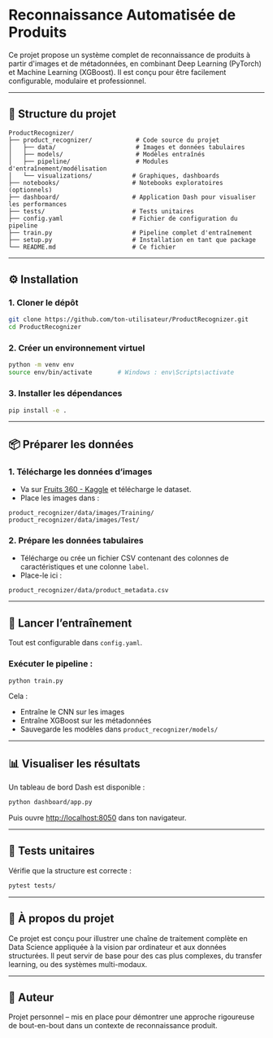 # Reconnaissance Automatisée de Produits

Ce projet propose un système complet de reconnaissance de produits à partir d'images et de métadonnées, en combinant Deep Learning (PyTorch) et Machine Learning (XGBoost). Il est conçu pour être facilement configurable, modulaire et professionnel.

---

## 📁 Structure du projet

```
ProductRecognizer/
├── product_recognizer/            # Code source du projet
│   ├── data/                      # Images et données tabulaires
│   ├── models/                    # Modèles entraînés
│   ├── pipeline/                  # Modules d'entraînement/modélisation
│   └── visualizations/           # Graphiques, dashboards
├── notebooks/                    # Notebooks exploratoires (optionnels)
├── dashboard/                    # Application Dash pour visualiser les performances
├── tests/                        # Tests unitaires
├── config.yaml                   # Fichier de configuration du pipeline
├── train.py                      # Pipeline complet d'entraînement
├── setup.py                      # Installation en tant que package
└── README.md                     # Ce fichier
```

---

## ⚙️ Installation

### 1. Cloner le dépôt
```bash
git clone https://github.com/ton-utilisateur/ProductRecognizer.git
cd ProductRecognizer
```

### 2. Créer un environnement virtuel
```bash
python -m venv env
source env/bin/activate       # Windows : env\Scripts\activate
```

### 3. Installer les dépendances
```bash
pip install -e .
```

---

## 📦 Préparer les données

### 1. Télécharge les données d’images
- Va sur [Fruits 360 - Kaggle](https://www.kaggle.com/datasets/moltean/fruits) et télécharge le dataset.
- Place les images dans :
```
product_recognizer/data/images/Training/
product_recognizer/data/images/Test/
```

### 2. Prépare les données tabulaires
- Télécharge ou crée un fichier CSV contenant des colonnes de caractéristiques et une colonne `label`.
- Place-le ici :
```
product_recognizer/data/product_metadata.csv
```

---

## 🚀 Lancer l’entraînement

Tout est configurable dans `config.yaml`.

### Exécuter le pipeline :
```bash
python train.py
```

Cela :
- Entraîne le CNN sur les images
- Entraîne XGBoost sur les métadonnées
- Sauvegarde les modèles dans `product_recognizer/models/`

---

## 📊 Visualiser les résultats

Un tableau de bord Dash est disponible :

```bash
python dashboard/app.py
```

Puis ouvre [http://localhost:8050](http://localhost:8050) dans ton navigateur.

---

## 🧪 Tests unitaires

Vérifie que la structure est correcte :
```bash
pytest tests/
```

---

## 🧠 À propos du projet

Ce projet est conçu pour illustrer une chaîne de traitement complète en Data Science appliquée à la vision par ordinateur et aux données structurées. Il peut servir de base pour des cas plus complexes, du transfer learning, ou des systèmes multi-modaux.

---

## 📍 Auteur

Projet personnel – mis en place pour démontrer une approche rigoureuse de bout-en-bout dans un contexte de reconnaissance produit.